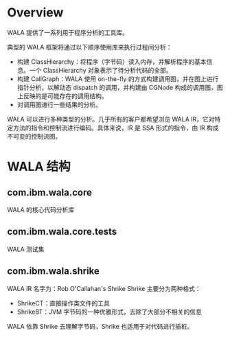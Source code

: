 # Overview
WALA 提供了一系列用于程序分析的工具库。

典型的 WALA 框架将通过以下顺序使用库来执行过程间分析：
- 构建 ClassHierarchy：将程序（字节码）读入内存，并解析程序的基本信息。一个 ClassHierarchy 对象表示了待分析代码的全部。
- 构建 CallGraph：WALA 使用 on-the-fly 的方式构建调用图，并在图上进行指针分析，以解动态 dispatch 的调用，并构建由 CGNode 构成的调用图，图上反映的是可能存在的调用结构。
- 对调用图进行一些结果的分析。

WALA 可以进行多种类型的分析。几乎所有的客户都希望浏览 WALA IR，它对特定方法的指令和控制流进行编码。具体来说，IR 是 SSA 形式的指令，由 IR 构成不可变的控制流图。

# WALA 结构
## com.ibm.wala.core
WALA 的核心代码分析库
## com.ibm.wala.core.tests
WALA 测试集
## com.ibm.wala.shrike
WALA IR 名字为：Rob O'Callahan's  Shrike
Shrike 主要分为两种格式：
- ShrikeCT：直接操作类文件的工具
- ShrikeBT：JVM 字节码的一种优雅形式，去除了大部分不相关的信息

WALA 依靠 Shrike 去理解字节码，Shrike 也适用于对代码进行插桩。
